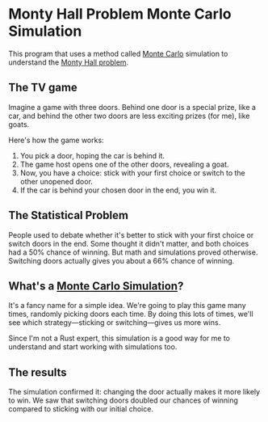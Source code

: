 # Monty Hall Problem Monte Carlo Simulation
This program that uses a method called [Monte Carlo](https://brilliant.org/wiki/monte-carlo/) simulation to understand the [Monty Hall problem](https://brilliant.org/wiki/monty-hall-problem/).

## The TV game
Imagine a game with three doors. Behind one door is a special prize, like a car, and behind the other two doors are less exciting prizes (for me), like goats.

Here's how the game works:

1. You pick a door, hoping the car is behind it.
2. The game host opens one of the other doors, revealing a goat.
3. Now, you have a choice: stick with your first choice or switch to the other unopened door.
4. If the car is behind your chosen door in the end, you win it.

## The Statistical Problem
People used to debate whether it's better to stick with your first choice or switch doors in the end. Some thought it didn't matter, and both choices had a 50% chance of winning. But math and simulations proved otherwise. Switching doors actually gives you about a 66% chance of winning.

## What's a [Monte Carlo Simulation](https://brilliant.org/wiki/monte-carlo/)?
It's a fancy name for a simple idea. We're going to play this game many times, randomly picking doors each time. By doing this lots of times, we'll see which strategy—sticking or switching—gives us more wins.

Since I'm not a Rust expert, this simulation is a good way for me to understand and start working with simulations too.

## The results

The simulation confirmed it: changing the door actually makes it more likely to win. We saw that switching doors doubled our chances of winning compared to sticking with our initial choice.







